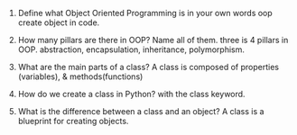 1. Define what Object Oriented Programming is in your own words
oop create object in code.
2. How many pillars are there in OOP? Name all of them.
three is 4 pillars in OOP. 
abstraction, encapsulation, inheritance, polymorphism.

3. What are the main parts of a class?
A class is composed of properties (variables), & methods(functions)
4. How do we create a class in Python?
with the class keyword.
5. What is the difference between a class and an object?
A class is a blueprint for creating objects.